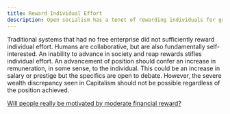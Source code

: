 ```yaml
---
title: Reward Individual Effort
description: Open socialism has a tenet of rewarding individuals for great work.
---
```


Traditional systems that had no free enterprise did not sufficiently reward individual effort. Humans are collaborative, but are also fundamentally self-interested. An inability to advance in society and reap rewards stifles individual effort.
An advancement of position should confer an increase in remuneration, in some sense, to the individual. This could be an increase in salary or prestige but the specifics are open to debate. However, the severe wealth discrepancy seen in Capitalism should not be possible regardless of the position achieved.

[Will people really be motivated by moderate financial reward?](/open-socialism/arguments/people-will-be-incentivized-to-work)
